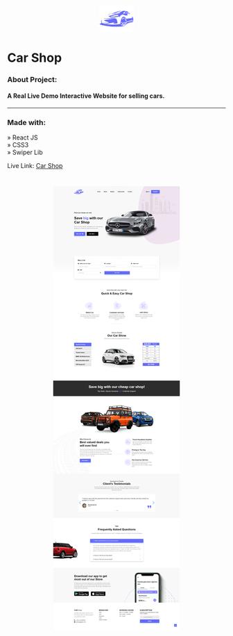 <div align='center'><img style="width:16%" src='./public/logo.png'/></div>

# Car Shop

<h3>About Project:</h3>

#### A Real Live Demo Interactive Website for selling cars.

<hr>

<h3>Made with:</h3>

» React JS <br>
» CSS3 <br>
» Swiper Lib <br>

Live Link: <a href="https://ahmedehab-sg.github.io/car-shop/">Car Shop</a>

<h1 align="center" >
<img src="./public/img/car-shop.img.png" alt="car-shop-cover">
</h1>
